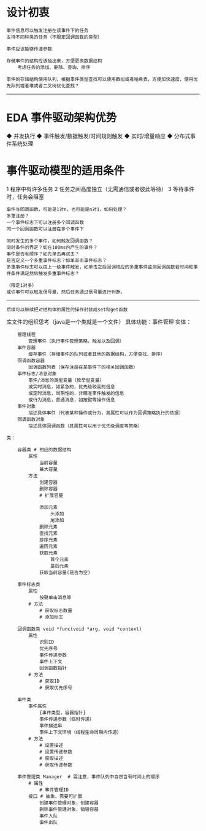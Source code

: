 # 设计初衷

    事件信息可以触发注册在该事件下的任务
    支持不同种类的任务（不限定回调函数的类型）

    事件应该能够传递参数

    存储事件的结构应该抽出来，方便更换数据结构
        考虑任务的添加、删除、查询、排序

    事件的存储结构使用队列，根据事件类型查找可以使用数组或者哈希表，方便加快速度，使用优先队列或者堆或者二叉树优化查找？


---

# EDA 事件驱动架构优势

◆ 并发执行
◆ 事件触发/数据触发/时间规则触发
◆ 实时/增量响应
◆ 分布式事件系统处理

# 事件驱动模型的适用条件

1 程序中有许多任务
2 任务之间高度独立（无需通信或者彼此等待）
3 等待事件时，任务会阻塞

 
    事件与回调函数，可能是1对n，也可能是n对1，如何处理？
    多重注册？
    一个事件标志下可以注册多个回调函数
    同一个回调函数可以注册在多个事件下

    同时发生的多个事件，如何触发回调函数？
    同时条件的界定？如在100ms内产生的事件？
    事件是否有顺序？如先单击再双击？
    是否定义一个多重事件标志？如单双击事件标志？
    多重事件标志可以由上一级事件触发，如单击之后回调相应的多重事件监测回调函数若时间和事件条件满足然后触发多重事件标志？

    （限定1对多）
    或许事件可以触发信号量，然后任务通过信号量进行判断。
---

    后续可以继续把对结构体的属性的操作封装成set和get函数

库文件的组织思考（java是一个类就是一个文件）
    具体功能：事件管理
    实体：
        
        管理线程 
            管理事件（执行事件管理策略，触发以及回调）
        事件容器
            缓存事件（存储事件的队列或者其他的数据结构，方便查找、排序）
        回调函数容器
            回调函数列表（保存注册在某事件下的相关回调函数）
        事件标志/消息对象
            事件/消息的类型变量（枚举型变量）
            或实时消息，如紧急的，优先级较高的信息
            或定时消息，周期性的，非精准事件触发的信息
            或行为消息，普通消息，如按键等操作信息
        事件对象
            描述具体事件（代表某种操作或行为，其属性可以作为回调策略执行的依据）
        回调函数对象
            描述具体回调函数（其属性可以用于优先级调度等策略）
        
    类：
        
        容器类 # 相应的数据结构
            属性
                当前容量
                最大容量
            方法
                创建容器
                删除容器
                # 扩展容量
                
                添加元素
                    头添加
                    尾添加
                删除元素
                查找元素
                排序元素
                遍历元素
                获取元素
                    首个元素
                    最后元素
                获取当前容量(是否为空)

        事件标志类
            属性
                按键单击消息等
            # 方法
                # 获取标志数量
                # 添加标志

        回调函数类 void *func(void *arg, void *context)
            属性
                识别ID
                优先序号
                事件传递参数
                事件上下文
                回调函数指针
            # 方法
                # 获取ID
                # 获取优先序号

        事件类 
            事件属性
                {事件类型，容器指针}
                事件传递参数（临时传递）
                事件描述串
                事件上下文环境（线程生命周期内传递）
            # 方法
                # 设置描述
                # 设置传递参数
                # 获取描述
                # 获取传递参数
        
        事件管理类 Manager  # 需注意，事件队列中自然含有时间上的顺序  
            # 属性
                # 事件管理ID
            接口 # 抽象，需要可扩展
                创建事件管理对象，创建容器
                删除事件管理对象，销毁容器
                事件入队
                事件出队
                

 